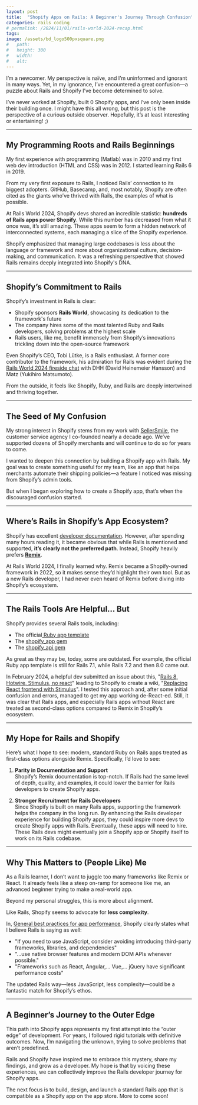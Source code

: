```yaml
---
layout: post
title:  "Shopify Apps on Rails: A Beginner's Journey Through Confusion"
categories: rails coding
# permalink: /2024/11/01/rails-world-2024-recap.html
tags:
image: /assets/bd_logo500pxsquare.png
#   path: 
#   height: 300
#   width: 
#   alt: 
---
```


I’m a newcomer. My perspective is naïve, and I’m uninformed and ignorant in many ways. Yet, in my ignorance, I’ve encountered a great confusion—a puzzle about Rails and Shopify I’ve become determined to solve. 

I’ve never worked at Shopify, built 0 Shopify apps, and I’ve only been inside their building once. I might have this all wrong, but this post is the perspective of a curious outside observer. Hopefully, it’s at least interesting or entertaining! ;)

---

## My Programming Roots and Rails Beginnings

My first experience with programming (Matlab) was in 2010 and my first web dev introduction (HTML and CSS) was in 2012. I started learning Rails 6 in 2019.

From my very first exposure to Rails, I noticed Rails’ connection to its biggest adopters. GitHub, Basecamp, and, most notably, Shopify are often cited as the giants who’ve thrived with Rails, the examples of what is possible.

At Rails World 2024, Shopify devs shared an incredible statistic: **hundreds of Rails apps power Shopify**. While this number has decreased from what it once was, it’s still amazing. These apps seem to form a hidden network of interconnected systems, each managing a slice of the Shopify experience. 

Shopify emphasized that managing large codebases is less about the language or framework and more about organizational culture, decision-making, and communication. It was a refreshing perspective that showed Rails remains deeply integrated into Shopify's DNA.

---

## Shopify’s Commitment to Rails

Shopify’s investment in Rails is clear:

- Shopify sponsors **Rails World**, showcasing its dedication to the framework's future
- The company hires some of the most talented Ruby and Rails developers, solving problems at the highest scale  
- Rails users, like me, benefit immensely from Shopify’s innovations trickling down into the open-source framework

Even Shopify’s CEO, Tobi Lütke, is a Rails enthusiast. A former core contributor to the framework, his admiration for Rails was evident during the [Rails World 2024 fireside chat](https://www.youtube.com/watch?v=zPBbHu-BKpQ) with DHH (David Heinemeier Hansson) and Matz (Yukihiro Matsumoto).

From the outside, it feels like Shopify, Ruby, and Rails are deeply intertwined and thriving together.

---

## The Seed of My Confusion

My strong interest in Shopify stems from my work with [SellerSmile](https://sellersmile.com), the customer service agency I co-founded nearly a decade ago. We’ve supported dozens of Shopify merchants and will continue to do so for years to come.

I wanted to deepen this connection by building a Shopify app with Rails. My goal was to create something useful for my team, like an app that helps merchants automate their shipping policies—a feature I noticed was missing from Shopify’s admin tools.

But when I began exploring how to create a Shopify app, that’s when the discouraged confusion started.

---

## Where’s Rails in Shopify’s App Ecosystem?

Shopify has excellent [developer documentation](https://shopify.dev/docs). However, after spending many hours reading it, it became obvious that while Rails is mentioned and supported, **it’s clearly not the preferred path**. Instead, Shopify heavily prefers **[Remix](https://remix.run/)**.

At Rails World 2024, I finally learned why. Remix became a Shopify-owned framework in 2022, so it makes sense they’d highlight their own tool. But as a new Rails developer, I had never even heard of Remix before diving into Shopify’s ecosystem.

---

## The Rails Tools Are Helpful… But

Shopify provides several Rails tools, including:

- The official[ Ruby app template](https://github.com/Shopify/shopify-app-template-ruby)
- The [shopify_app gem](https://github.com/Shopify/shopify_app)
- The [shopify_api gem](https://github.com/Shopify/shopify-api-ruby)

As great as they may be, today, some are outdated. For example, the official Ruby app template is still for Rails 7.1, while Rails 7.2 and then 8.0 came out. 

In February 2024, a helpful dev submitted an issue about this, "[Rails 8, Hotwire, Stimulus, no react](https://github.com/Shopify/shopify-app-template-ruby/issues/122)" leading to Shopify to create a wiki, "[Replacing React frontend with Stimulus](https://github.com/Shopify/shopify-app-template-ruby/wiki/Replacing-React-frontend-with-Stimulus)". I tested this approach and, after some initial confusion and errors, managed to get my app working de-React-ed. Still, it was clear that Rails apps, and especially Rails apps without React are treated as second-class options compared to Remix in Shopify’s ecosystem.

---

## My Hope for Rails and Shopify

Here’s what I hope to see: modern, standard Ruby on Rails apps treated as first-class options alongside Remix. Specifically, I’d love to see:

1. **Parity in Documentation and Support**  
   Shopify’s Remix documentation is top-notch. If Rails had the same level of depth, quality, and examples, it could lower the barrier for Rails developers to create Shopify apps.

2. **Stronger Recruitment for Rails Developers**  
   Since Shopify is built on many Rails apps, supporting the framework helps the company in the long run. By enhancing the Rails developer experience for building Shopify apps, they could inspire more devs to create Shopify apps with Rails. Eventually, these apps will need to hire. These Rails devs might eventually join a Shopify app or Shopify itself to work on its Rails codebase.

---

## Why This Matters to (People Like) Me

As a Rails learner, I don’t want to juggle too many frameworks like Remix or React. It already feels like a steep on-ramp for someone like me, an advanced beginner trying to make a real-world app.

Beyond my personal struggles, this is more about alignment. 

Like Rails, Shopify seems to advocate for **less complexity**.

In, [General best practices for app performance](https://shopify.dev/docs/apps/build/performance/general-best-practices#reduce-your-dependency-on-external-frameworks-and-libraries), Shopify clearly states what I believe Rails is saying as well:   
- "If you need to use JavaScript, consider avoiding introducing third-party frameworks, libraries, and dependencies"
- "...use native browser features and modern DOM APIs whenever possible."
- "Frameworks such as React, Angular,... Vue,... jQuery have significant performance costs" 

The updated Rails way—less JavaScript, less complexity—could be a fantastic match for Shopify’s ethos.

---

## A Beginner’s Journey to the Outer Edge

This path into Shopify apps represents my first attempt into the “outer edge” of development. For years, I followed rigid tutorials with definitive outcomes. Now, I’m navigating the unknown, trying to solve problems that aren’t predefined. 

Rails and Shopify have inspired me to embrace this mystery, share my findings, and grow as a developer. My hope is that by voicing these experiences, we can collectively improve the Rails developer journey for Shopify apps.

The next focus is to build, design, and launch a standard Rails app that is compatible as a Shopify app on the app store. More to come soon!
